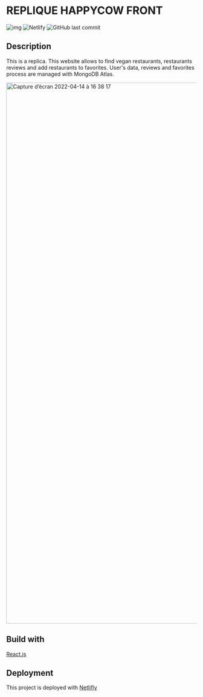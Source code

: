 # REPLIQUE HAPPYCOW FRONT

![img](https://img.shields.io/badge/react-17.0.2-blue)
![Netlify](https://img.shields.io/netlify/11680547-4bc9-45b5-8ac4-8fc376aff7ee)
![GitHub last commit](https://img.shields.io/github/last-commit/Melinapgt/happycow-web-front)


## Description
This is a replica.
This website allows to find vegan restaurants, restaurants reviews and add restaurants to favorites.
User's data, reviews and favorites process are managed with MongoDB Atlas. 

<img width="1427" alt="Capture d’écran 2022-04-14 à 16 38 17" src="https://user-images.githubusercontent.com/93988861/163414121-7326b24d-9b2d-43f7-b37a-54bcb9f564ef.png">

## Build with
[React.js](https://reactjs.org/)

## Deployment
This project is deployed with [Netlifly](https://replique-happy-cow.netlify.app/)
